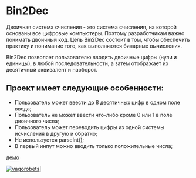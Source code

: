 # Bin2Dec

Двоичная система счисления - это система счисления, на которой основаны все цифровые компьютеры.
Поэтому разработчикам важно понимать двоичный код. Цель Bin2Dec состоит в том, чтобы обеспечить практику и понимание того, как выполняются бинарные вычисления.

Bin2Dec позволяет пользователю вводить двоичные цифры (нули и единицы), в любой последовательности, а затем отображает их десятичный эквивалент и наоборот.

## Проект имеет следующие особенности: 
- Пользователь может ввести до 8 десятичных цифр в одном поле ввода;
- Пользователь не может ввести что-либо кроме 0 или 1 в поле двоичного числа;
- Пользователь может переводить цифры из одной системы исчисления в другую и обратно;
- Не используется parseInt();
- В первый инпут можно вводить только положительные числа;

[демо](https://vagorobets.github.io/Bin2Dec/)

[![vagorobets|](https://i.imgur.com/AMAsumS.png)](https://vagorobets.github.io/Bin2Dec/)

